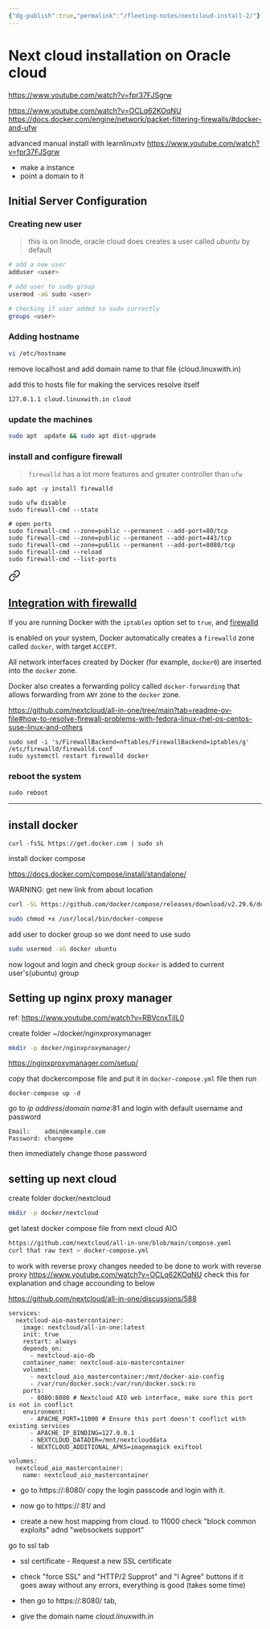 ```yaml
---
{"dg-publish":true,"permalink":"/fleeting-notes/nextcloud-install-2/"}
---
```


# Next cloud installation on Oracle cloud

https://www.youtube.com/watch?v=fpr37FJSgrw

https://www.youtube.com/watch?v=OCLq62KOqNU
https://docs.docker.com/engine/network/packet-filtering-firewalls/#docker-and-ufw

advanced manual install with learnlinuxtv
https://www.youtube.com/watch?v=fpr37FJSgrw


- make a instance
- point a domain to it
## Initial Server Configuration

### Creating new user

> this is on linode, oracle cloud does creates a user called *ubuntu* by default

```sh
# add a new user
adduser <user> 

# add user to sudo group
usermod -aG sudo <user>

# checking if user added to sudo currectly
groups <user>
```

### Adding hostname
```sh
vi /etc/hostname
```
remove localhost and add domain name to that file (cloud.linuxwith.in)

add this to hosts file for making the services resolve itself 
```
127.0.1.1 cloud.linuxwith.in cloud
```

### update the machines

```sh
sudo apt  update && sudo apt dist-upgrade
```

### install and configure firewall

> `firewalld` has a lot more features and greater controller than `ufw`

```
sudo apt -y install firewalld

sudo ufw disable
sudo firewall-cmd --state

# open ports
sudo firewall-cmd --zone=public --permanent --add-port=80/tcp 
sudo firewall-cmd --zone=public --permanent --add-port=443/tcp
sudo firewall-cmd --zone=public --permanent --add-port=8080/tcp
sudo firewall-cmd --reload
sudo firewall-cmd --list-ports

```


<div class="transclusion internal-embed is-loaded"><a class="markdown-embed-link" href="/fleeting-notes/integration-with-firewalld-for-docker/" aria-label="Open link"><svg xmlns="http://www.w3.org/2000/svg" width="24" height="24" viewBox="0 0 24 24" fill="none" stroke="currentColor" stroke-width="2" stroke-linecap="round" stroke-linejoin="round" class="svg-icon lucide-link"><path d="M10 13a5 5 0 0 0 7.54.54l3-3a5 5 0 0 0-7.07-7.07l-1.72 1.71"></path><path d="M14 11a5 5 0 0 0-7.54-.54l-3 3a5 5 0 0 0 7.07 7.07l1.71-1.71"></path></svg></a><div class="markdown-embed">




## [Integration with firewalld](https://docs.docker.com/engine/network/packet-filtering-firewalls/#integration-with-firewalld)

If you are running Docker with the `iptables` option set to `true`, and [firewalld](https://firewalld.org)

is enabled on your system, Docker automatically creates a `firewalld` zone called `docker`, with target `ACCEPT`.

All network interfaces created by Docker (for example, `docker0`) are inserted into the `docker` zone.

Docker also creates a forwarding policy called `docker-forwarding` that allows forwarding from `ANY` zone to the `docker` zone.

</div></div>


https://github.com/nextcloud/all-in-one/tree/main?tab=readme-ov-file#how-to-resolve-firewall-problems-with-fedora-linux-rhel-os-centos-suse-linux-and-others
```
sudo sed -i 's/FirewallBackend=nftables/FirewallBackend=iptables/g' /etc/firewalld/firewalld.conf
sudo systemctl restart firewalld docker
```

### reboot the system

```
sudo reboot
```

---
## install docker

```
curl -fsSL https://get.docker.com | sudo sh
```

install docker compose

https://docs.docker.com/compose/install/standalone/


WARNING: get new link from about location
```sh
curl -SL https://github.com/docker/compose/releases/download/v2.29.6/docker-compose-linux-x86_64 -o /usr/local/bin/docker-compose
```


```sh
sudo chmod +x /usr/local/bin/docker-compose
```

add user to docker group so we dont need to use sudo
```sh
sudo usermod -aG docker ubuntu
```

now logout and login and check group `docker` is added to current user's(ubuntu) group


## Setting up nginx proxy manager
ref: https://www.youtube.com/watch?v=RBVcnxTiIL0

create folder ~/docker/nginxproxymanager
```sh
mkdir -p docker/nginxproxymanager/
```
https://nginxproxymanager.com/setup/

copy that dockercompose file and put it in `docker-compose.yml` file
then run 
```
docker-compose up -d
```

go to *ip address*/*domain name*:81 and login with default username and password
```
Email:    admin@example.com
Password: changeme
```

then immediately change those password

## setting up next cloud

create folder docker/nextcloud
```sh
mkdir -p docker/nextcloud
```

get latest docker compose file from next  cloud  AIO

```sh
https://github.com/nextcloud/all-in-one/blob/main/compose.yaml
curl that raw text > docker-compose.yml
```

to work with reverse proxy
changes needed to be done to work with reverse proxy
https://www.youtube.com/watch?v=OCLq62KOqNU  check this for explanation and chage accounding to below

https://github.com/nextcloud/all-in-one/discussions/588

```
services:
  nextcloud-aio-mastercontainer:
    image: nextcloud/all-in-one:latest
    init: true
    restart: always
    depends_on:
      - nextcloud-aio-db
    container_name: nextcloud-aio-mastercontainer
    volumes:
      - nextcloud_aio_mastercontainer:/mnt/docker-aio-config
      - /var/run/docker.sock:/var/run/docker.sock:ro
    ports:
      - 8080:8080 # Nextcloud AIO web interface, make sure this port is not in conflict
    environment:
      - APACHE_PORT=11000 # Ensure this port doesn't conflict with existing services
      - APACHE_IP_BINDING=127.0.0.1
      - NEXTCLOUD_DATADIR=/mnt/nextclouddata
      - NEXTCLOUD_ADDITIONAL_APKS=imagemagick exiftool

volumes:
  nextcloud_aio_mastercontainer:
    name: nextcloud_aio_mastercontainer

```

 - go to https://<ipaddress>:8080/ copy the login passcode and login with it.

- now go to https://<ipaddress>:81/ and 
- create a new host mapping from cloud.<hostname> to 11000
check "block common exploits" adnd "websockets support"

go to ssl tab
- ssl certificate - Request a new SSL certificate
 - check "force SSL" and "HTTP/2 Supprot" and "I Agree" buttons 
if it goes away without any errors, everything is good (takes some time)

- then go to https://<ipaddress>:8080/ tab,
- give the domain name *cloud.linuxwith.in*








